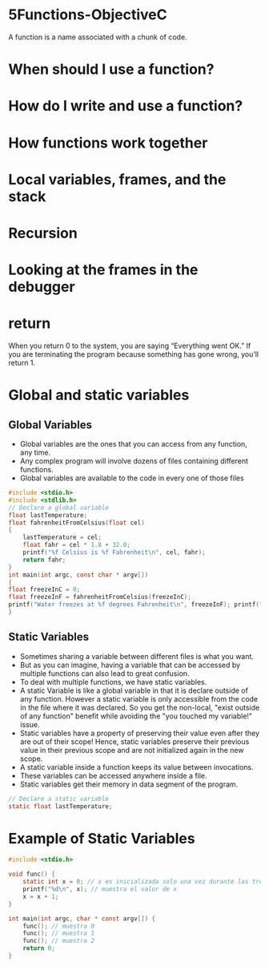 # 5Functions-ObjectiveC
A function is a name associated with a chunk of code. 

# When should I use a function?

# How do I write and use a function?

# How functions work together

# Local variables, frames, and the stack

# Recursion

# Looking at the frames in the debugger

# return

When you return 0 to the system, you are saying “Everything went OK.” If you are terminating the program because something has gone wrong, you’ll return 1.

# Global and static variables

## Global Variables

- Global variables are the ones that you can access from any function, any time.
- Any complex program will involve dozens of files containing different functions.
- Global variables are available to the code in every one of those files

``` c
#include <stdio.h>
#include <stdlib.h>
// Declare a global variable
float lastTemperature;
float fahrenheitFromCelsius(float cel)
{
    lastTemperature = cel;
    float fahr = cel * 1.8 + 32.0;
    printf("%f Celsius is %f Fahrenheit\n", cel, fahr);
    return fahr;
}
int main(int argc, const char * argv[])
{
float freezeInC = 0;
float freezeInF = fahrenheitFromCelsius(freezeInC);
printf("Water freezes at %f degrees Fahrenheit\n", freezeInF); printf("The last temperature converted was %f\n", lastTemperature); return EXIT_SUCCESS;
}
```

## Static Variables

- Sometimes sharing a variable between different files is what you want.
- But as you can imagine, having a variable that can be accessed by multiple functions can also lead to great confusion.
- To deal with multiple functions, we have static variables. 
- A static Variable is like a global variable in that it is declare outside of any function. However a static variable is only accessible from the code in the file where it was declared. So you get the non-local, "exist outside of any function" benefit while avoiding the "you touched my variable!" issue.
- Static variables have a property of preserving their value even after they are out of their scope! Hence, static variables preserve their previous value in their previous scope and are not initialized again in the new scope.
- A static variable inside a function keeps its value between invocations.
- These variables can be accessed anywhere inside a file.
- Static variables get their memory in data segment of the program.

``` c
// Declare a static variable 
static float lastTemperature;
```

# Example of Static Variables

``` c
#include <stdio.h>

void func() {
	static int x = 0; // x es inicializada solo una vez durante las tres llamadas a func()
	printf("%d\n", x); // muestra el valor de x
	x = x + 1;
}

int main(int argc, char * const argv[]) {
	func(); // muestra 0
	func(); // muestra 1
	func(); // muestra 2
	return 0;
}
```





### 


